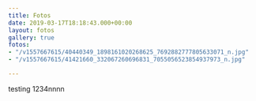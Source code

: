 ```yaml
---
title: Fotos
date: 2019-03-17T18:18:43.000+00:00
layout: fotos
gallery: true
fotos:
- "/v1557667615/40440349_1898161020268625_7692882777805633071_n.jpg"
- "/v1557667615/41421660_332067260696831_7055056523854937973_n.jpg"

---
```

testing 1234nnnn